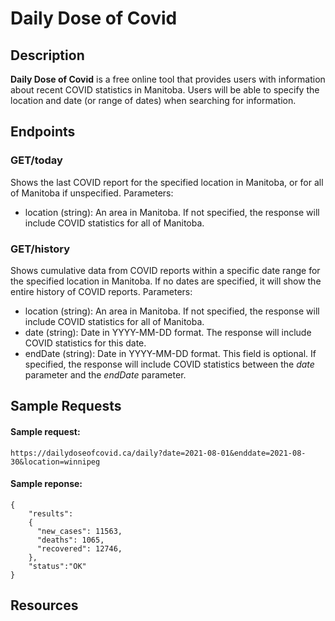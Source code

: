 # Daily Dose of Covid

## Description
**Daily Dose of Covid** is a free online tool that provides users with information about recent COVID statistics in Manitoba. Users will be able to specify the location and date (or range of dates) when searching for information.

## Endpoints
### **GET/today**  
Shows the last COVID report for the specified location in Manitoba, or for all of Manitoba if unspecified.
Parameters:  
- location (string): An area in Manitoba. If not specified, the response will include COVID statistics for all of Manitoba.  
### **GET/history**  
Shows cumulative data from COVID reports within a specific date range for the specified location in Manitoba. If no dates are specified, it will show the entire history of COVID reports.
Parameters:  
- location (string): An area in Manitoba. If not specified, the response will include COVID statistics for all of Manitoba.
- date (string): Date in YYYY-MM-DD format. The response will include COVID statistics for this date.
- endDate (string): Date in YYYY-MM-DD format. This field is optional. If specified, the response will include COVID statistics between the _date_ parameter and the _endDate_ parameter.

## Sample Requests

#### Sample request:
```
https://dailydoseofcovid.ca/daily?date=2021-08-01&enddate=2021-08-30&location=winnipeg
```

#### Sample reponse:
```
{
    "results":
    {
      "new_cases": 11563,
      "deaths": 1065,
      "recovered": 12746,
    },
    "status":"OK"
}
```

## Resources

